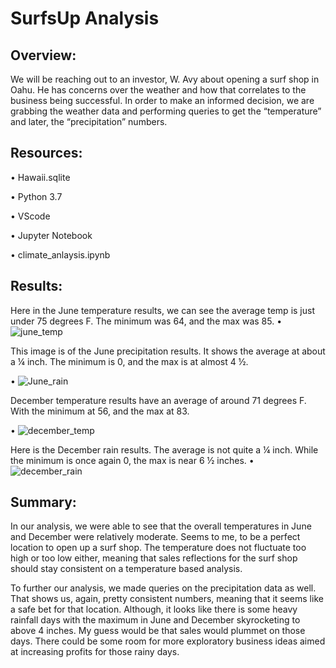 # SurfsUp Analysis


## Overview:

We will be reaching out to an investor, W. Avy about opening a surf shop in Oahu. He has concerns over the weather and how that correlates to the business being successful. In order to make an informed decision, we are grabbing the weather data and performing queries to get the “temperature” and later, the “precipitation” numbers. 


## Resources:

•	Hawaii.sqlite 

•	Python 3.7

•	VScode

•	Jupyter Notebook

•	climate_anlaysis.ipynb


## Results:

Here in the June temperature results, we can see the average temp is just under 75 degrees F. The minimum was 64, and the max was 85. 
•	 ![june_temp](https://user-images.githubusercontent.com/79877349/118384499-4e2cc200-b5bb-11eb-8fc7-fe24394ddeae.png)



This image is of the June precipitation results. It shows the average at about a ¼ inch. The minimum is 0, and the max is at almost 4 ½.

•	 ![June_rain](https://user-images.githubusercontent.com/79877349/118384500-5553d000-b5bb-11eb-89c3-3ff70cb95f2e.png)



December temperature results have an average of around 71 degrees F. With the minimum at 56, and the max at 83.

•	 ![december_temp](https://user-images.githubusercontent.com/79877349/118384505-597fed80-b5bb-11eb-82fa-bf5b5381ff21.png)


Here is the December rain results. The average is not quite a ¼ inch. While the minimum is once again 0, the max is near 6 ½ inches.
•	 ![december_rain](https://user-images.githubusercontent.com/79877349/118384510-5d137480-b5bb-11eb-91a0-65061e747e4a.png)







## Summary:


In our analysis, we were able to see that the overall temperatures in June and December were relatively moderate. Seems to me, to be a perfect location to open up a surf shop. The temperature does not fluctuate too high or too low either, meaning that sales reflections for the surf shop should stay consistent on a temperature based analysis. 


To further our analysis, we made queries on the precipitation data as well. That shows us, again, pretty consistent numbers, meaning that it seems like a safe bet for that location. Although, it looks like there is some heavy rainfall days with the maximum in June and December skyrocketing to above 4 inches. My guess would be that sales would plummet on those days. There could be some room for more exploratory business ideas aimed at increasing profits for those rainy days.




